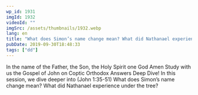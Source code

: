 ```yaml
---
wp_id: 1931
imgId: 1932
videoId: ""
imgSrc: /assets/thumbnails/1932.webp
lang: en
title: "What does Simon’s name change mean? What did Nathanael experience under the tree?"
pubDate: 2019-09-30T18:48:33
tags: ["dd"]
---
```


<!-- page: 6 -->

<p>In the name of the Father, the Son, the Holy Spirit one God Amen Study with us the Gospel of John on Coptic Orthodox Answers Deep Dive! In this session, we dive deeper into (John 1:35-51) What does Simon’s name change mean? What did Nathanael experience under the tree?</p>
<p>&nbsp;</p>
